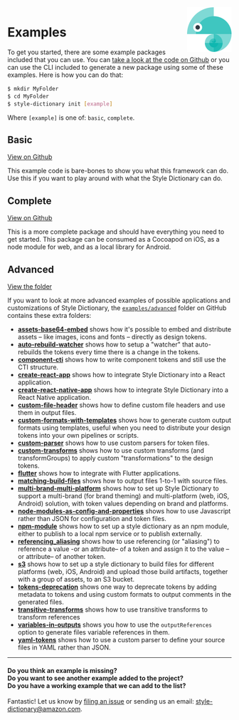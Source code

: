 <img src="https://github.com/amzn/style-dictionary/raw/main/docs/assets/logo.png" alt="Style Dictionary logo" title="StyleDictionary" width="100" align="right" />

# Examples

To get you started, there are some example packages included that you can use. You can [take a look at the code on Github](https://github.com/amzn/style-dictionary/tree/main/examples/) or you can use the CLI included to generate a new package using some of these examples. Here is how you can do that:

```bash
$ mkdir MyFolder
$ cd MyFolder
$ style-dictionary init [example]
```

Where `[example]` is one of: `basic`, `complete`.

## Basic

[View on Github](https://github.com/amzn/style-dictionary/tree/main/examples/basic)

This example code is bare-bones to show you what this framework can do. Use this if you want to play around with what the Style Dictionary can do.

## Complete

[View on Github](https://github.com/amzn/style-dictionary/tree/main/examples/complete)

This is a more complete package and should have everything you need to get started. This package can be consumed as a Cocoapod on iOS, as a node module for web, and as a local library for Android.

## Advanced

[View the folder](https://github.com/amzn/style-dictionary/tree/main/examples/advanced)

If you want to look at more advanced examples of possible applications and customizations of Style Dictionary, the [`examples/advanced`](https://github.com/amzn/style-dictionary/tree/main/examples/advanced/) folder on GitHub contains these extra folders:

- [**assets-base64-embed**](https://github.com/amzn/style-dictionary/tree/main/examples/advanced/assets-base64-embed) shows how it's possible to embed and distribute assets – like images, icons and fonts – directly as design tokens.
- [**auto-rebuild-watcher**](https://github.com/amzn/style-dictionary/tree/main/examples/advanced/auto-rebuild-watcher) shows how to setup a "watcher" that auto-rebuilds the tokens every time there is a change in the tokens.
- [**component-cti**](https://github.com/amzn/style-dictionary/tree/main/examples/advanced/component-cti) shows how to write component tokens and still use the CTI structure.
- [**create-react-app**](https://github.com/amzn/style-dictionary/tree/main/examples/advanced/create-react-app) shows how to integrate Style Dictionary into a React application.
- [**create-react-native-app**](https://github.com/amzn/style-dictionary/tree/main/examples/advanced/create-react-native-app) shows how to integrate Style Dictionary into a React Native application.
- [**custom-file-header**](https://github.com/amzn/style-dictionary/tree/main/examples/advanced/custom-file-header) shows how to define custom file headers and use them in output files.
- [**custom-formats-with-templates**](https://github.com/amzn/style-dictionary/tree/main/examples/advanced/custom-formats-with-templates) shows how to generate custom output formats using templates, useful when you need to distribute your design tokens into your own pipelines or scripts.
- [**custom-parser**](https://github.com/amzn/style-dictionary/tree/main/examples/advanced/custom-parser) shows how to use custom parsers for token files.
- [**custom-transforms**](https://github.com/amzn/style-dictionary/tree/main/examples/advanced/custom-transforms) shows how to use custom transforms (and transformGroups) to apply custom "transformations" to the design tokens.
- [**flutter**](https://github.com/amzn/style-dictionary/tree/main/examples/advanced/flutter) shows how to integrate with Flutter applications.
- [**matching-build-files**](https://github.com/amzn/style-dictionary/tree/main/examples/advanced/matching-build-files) shows how to output files 1-to-1 with source files.
- [**multi-brand-multi-platform**](https://github.com/amzn/style-dictionary/tree/main/examples/advanced/multi-brand-multi-platform) shows how to set up Style Dictionary to support a multi-brand (for brand theming) and multi-platform (web, iOS, Android) solution, with token values depending on brand and platforms.
- [**node-modules-as-config-and-properties**](https://github.com/amzn/style-dictionary/tree/main/examples/advanced/node-modules-as-config-and-properties) shows how to use Javascript rather than JSON for configuration and token files.
- [**npm-module**](https://github.com/amzn/style-dictionary/tree/main/examples/advanced/npm-module) shows how to set up a style dictionary as an npm module, either to publish to a local npm service or to publish externally.
- [**referencing_aliasing**](https://github.com/amzn/style-dictionary/tree/main/examples/advanced/referencing_aliasing) shows how to use referencing (or "aliasing") to reference a value -or an attribute– of a token and assign it to the value –or attribute– of another token.
- [**s3**](https://github.com/amzn/style-dictionary/tree/main/examples/advanced/s3) shows how to set up a style dictionary to build files for different platforms (web, iOS, Android) and upload those build artifacts, together with a group of assets, to an S3 bucket.
- [**tokens-deprecation**](https://github.com/amzn/style-dictionary/tree/main/examples/advanced/tokens-deprecation) shows one way to deprecate tokens by adding metadata to tokens and using custom formats to output comments in the generated files.
- [**transitive-transforms**](https://github.com/amzn/style-dictionary/tree/main/examples/advanced/transitive-transforms) shows how to use transitive transforms to transform references
- [**variables-in-outputs**](https://github.com/amzn/style-dictionary/tree/main/examples/advanced/variables-in-outputs) shows you how to use the `outputReferences` option to generate files variable references in them.
- [**yaml-tokens**](https://github.com/amzn/style-dictionary/tree/main/examples/advanced/yaml-tokens) shows how to use a custom parser to define your source files in YAML rather than JSON.

---

#### Do you think an example is missing?<br/>Do you want to see another example added to the project?<br/>Do you have a working example that we can add to the list?

Fantastic! Let us know by [filing an issue](https://github.com/amzn/style-dictionary/issues) or sending us an email: style-dictionary@amazon.com.
